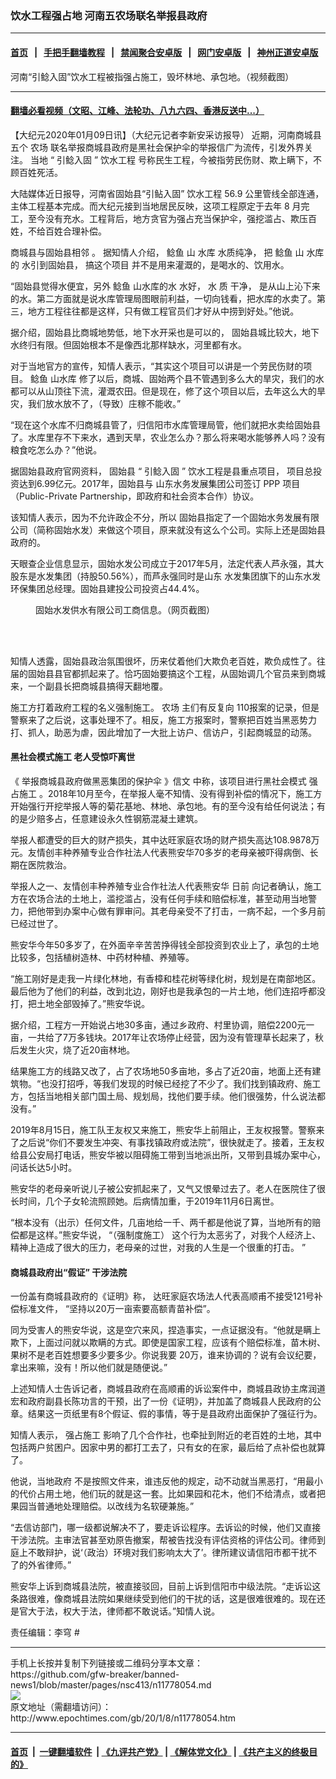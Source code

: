 ### 饮水工程强占地 河南五农场联名举报县政府
------------------------

#### [首页](https://github.com/gfw-breaker/banned-news1/blob/master/README.md) &nbsp;&nbsp;|&nbsp;&nbsp; [手把手翻墙教程](https://github.com/gfw-breaker/guides/wiki) &nbsp;&nbsp;|&nbsp;&nbsp; [禁闻聚合安卓版](https://github.com/gfw-breaker/bn-android) &nbsp;&nbsp;|&nbsp;&nbsp; [网门安卓版](https://github.com/oGate2/oGate) &nbsp;&nbsp;|&nbsp;&nbsp; [神州正道安卓版](https://github.com/SzzdOgate/update) 



<div><img alt="" class="aligncenter wp-post-image" src="http://i.epochtimes.com/assets/uploads/2020/01/01FotoJet-600x400.jpg"/>
<div class="red16 caption">
 河南“引鲶入固”饮水工程被指强占施工，毁坏林地、承包地。（视频截图）
</div>
</div><hr/>

#### [翻墙必看视频（文昭、江峰、法轮功、八九六四、香港反送中...）](https://github.com/gfw-breaker/banned-news1/blob/master/pages/link3.md)

<div><p>
 【大纪元2020年01月09日讯】（大纪元记者李新安采访报导）
 <span class="s1">
  近期，河南商城县五个
  <ok href="http://www.epochtimes.com/gb/tag/%E5%86%9C%E5%9C%BA.html">
   农场
  </ok>
  联名举报商城县政府是黑社会保护伞的举报信广为流传，引发外界关注。
  <span class="s1">
   当地
  </span>
  <span class="s3">
   “
  </span>
 </span>
 <span class="s2">
  引鲶入固
 </span>
 <span class="s3">
  ”
 </span>
 <span class="s2">
  <ok href="http://www.epochtimes.com/gb/tag/%E9%A5%AE%E6%B0%B4%E5%B7%A5%E7%A8%8B.html">
   饮水工程
  </ok>
  号称民生工程，今被指劳民伤财、欺上瞒下，不顾百姓死活。
 </span>
</p>
<p class="p4">
 <span class="s1">
  大陆媒体近日报导，河南省固始县“引鲇入固”
  <ok href="http://www.epochtimes.com/gb/tag/%E9%A5%AE%E6%B0%B4%E5%B7%A5%E7%A8%8B.html">
   饮水工程
  </ok>
 </span>
 <span class="s4">
  56.9
 </span>
 <span class="s1">
  公里管线全部连通，主体工程基本完成。而大纪元接到当地居民反映，这项工程原定于去年
 </span>
 <span class="s4">
  8
 </span>
 <span class="s1">
  月完工，至今没有充水。工程背后，地方贪官为强占充当保护伞，强挖滥占、欺压百姓，不给百姓合理补偿。
 </span>
</p>
<p class="p6">
 <span class="s1">
  商城县与固始县相邻
 </span>
 <span class="s5">
  。
 </span>
 <span class="s1">
  据知情人介绍，
 </span>
 <span class="s6">
  鲶鱼
 </span>
 <span class="s7">
  山
  <ok href="http://www.epochtimes.com/gb/tag/%E6%B0%B4%E5%BA%93.html">
   水库
  </ok>
 </span>
 <span class="s1">
  水质纯净，
 </span>
 <span class="s8">
  把
 </span>
 <span class="s6">
  鲶鱼
 </span>
 <span class="s7">
  山
  <ok href="http://www.epochtimes.com/gb/tag/%E6%B0%B4%E5%BA%93.html">
   水库
  </ok>
  的
 </span>
 <span class="s8">
  水引到固始县，
 </span>
 <span class="s1">
  搞这个项目
 </span>
 <span class="s8">
  并不是用来灌溉的，是喝水的、饮用水。
 </span>
</p>
<p class="p8">
 <span class="s1">
  “固始县觉得水便宜，另外
 </span>
 <span class="s6">
  鲶鱼
 </span>
 <span class="s7">
  山水库的水
 </span>
 <span class="s1">
  水好，
 </span>
 <span class="s1">
  水
 </span>
 <span class="s7">
  质
 </span>
 <span class="s1">
  干净，
 </span>
 是从山上沁下来的水。第二方面就是说水库管理局图眼前利益，一切向钱看，把水库的水卖了。第三，地方工程往往都是这样，只有做工程官员们才好从中捞到好处。”他说。
</p>
<p class="p9">
 <span class="s1">
  据介绍，固始县比商城地势低，地下水开采也是可以的，
 </span>
 固始县城比较大，地下水终归有限。但固始根本不是像西北那样缺水，河里都有水。
</p>
<p class="p9">
 <span class="s1">
  对于当地官方的宣传，知情人表示，“其实这个项目可以讲是一个劳民伤财的项目。
 </span>
 <span class="s6">
  鲶鱼
 </span>
 <span class="s7">
  山水库
 </span>
 <span class="s1">
  修了以后，商城、固始两个县不管遇到多么大的旱灾，我们的水都可以从山顶往下流，灌溉农田。但是现在，修了这个项目以后，去年这么大的旱灾，我们放水放不了，（导致）庄稼不能收。”
 </span>
</p>
<p class="p9">
 <span class="s1">
  “现在这个水库不归商城县管了，归信阳市水库管理局管，他们就把水卖给固始县了。水库里存不下来水，遇到天旱，农业怎么办？那么将来喝水能够养人吗？没有粮食吃怎么办？”他说。
 </span>
</p>
<p class="p6">
 <span class="s9">
  据固始县政府官网资料，
 </span>
 <span class="s1">
  固始县
 </span>
 <span class="s10">
  “
 </span>
 <span class="s1">
  引鲶入固
 </span>
 <span class="s10">
  ”
 </span>
 <span class="s1">
  饮水工程是县重点项目，
 </span>
 <span class="s11">
  项目总投资达到6.99亿元。2017年，固始县与
 </span>
 <span class="s1">
  山东水务发展集团公司签订
 </span>
 <span class="s10">
  PPP
 </span>
 <span class="s1">
  项目（Public-Private Partnership，即政府和社会资本合作）协议。
 </span>
</p>
<p class="p12">
 <span class="s13">
  该知情人表示，因为不允许政企不分，所以
 </span>
 <span class="s14">
  固始县指定了一个固始水务发展有限公司（简称固始水发）来做这个项目，原来就没有这么个公司。实际上还是固始县政府的。
 </span>
</p>
<p class="p9">
 <span class="s1">
  天眼查企业信息显示，固始水发公司成立于2017年5月，法定代表人芦永强，其大股东是水发集团（持股50.56%），而芦永强同时是山东
 </span>
 <span class="s11">
  水发集团旗下的山东水发环保集团总经理。固始县建投公司投资占44.4%。
 </span>
</p>
<figure class="wp-caption aligncenter" id="attachment_11778136" style="width: 300px">
 <ok href="http://i.epochtimes.com/assets/uploads/2020/01/CiXsD0a4.jpg">
  <img alt="" class="wp-image-11778136 size-small" src="http://i.epochtimes.com/assets/uploads/2020/01/CiXsD0a4-300x533.jpg"/>
 </ok>
 <br/><figcaption class="wp-caption-text">
  固始水发供水有限公司工商信息。（网页截图）
 </figcaption><br/>
</figure><br/>
<p class="p9">
 知情人透露，固始县政治氛围很坏，历来仗着他们大欺负老百姓，欺负成性了。往届的固始县县官都抓起来了。恰巧固始要搞这个工程，从固始调几个官员来到商城来，一个副县长把商城县搞得天翻地覆。
</p>
<p class="p9">
 <span class="s1">
  施工方打着政府工程的名义强制施工。
  <ok href="http://www.epochtimes.com/gb/tag/%E5%86%9C%E5%9C%BA.html">
   农场
  </ok>
  主们有反复向 110报案的记录，但是警察来了之后说，这事处理不了。相反，施工方报案时，警察把百姓当黑恶势力打、抓人，助恶为虐，因此增加了一大批上访户、信访户，引起商城显的动荡。
 </span>
</p>
<h4 class="p14">
 <span class="s1">
  黑社会模式施工 老人受惊吓离世
 </span>
</h4>
<p class="p15">
 <span class="s16">
  《
 </span>
 <span class="s17">
  举报商城县政府做黑恶集团的保护伞
 </span>
 <span class="s18">
  》信文
 </span>
 <span class="s1">
  中称，该项目进行黑社会模式
  <ok href="http://www.epochtimes.com/gb/tag/%E5%BC%BA%E5%8D%A0%E6%96%BD%E5%B7%A5.html">
   强占施工
  </ok>
  。2018年10月至今，在举报人毫不知情、没有得到补偿的情况下，施工方开始强行开挖举报人等的菊花基地、林地、承包地。有的至今没有给任何说法；有的是少赔多占，任意建设永久性钢筋混凝土建筑。
 </span>
</p>
<p class="p17">
 <span class="s1">
  举报人都遭受的巨大的财产损失，其中达旺家庭农场的财产损失高达108.9878万元。友情创丰种养殖专业合作社法人代表熊安华70多岁的老母亲被吓得病倒、长期在医院救治。
 </span>
</p>
<p class="p18">
 <span class="s1">
  举报人之一、友情创丰种养殖专业合作社法人代表熊安华
 </span>
 <span class="s19">
  日前
 </span>
 <span class="s1">
  向记者确认，施工方在农场合法的土地上，滥挖滥占，没有任何手续和赔偿标准，甚至动用当地警力，把他带到办案中心做有罪审问。其老母亲受不了打击，一病不起，一个多月前已经过世了。
 </span>
</p>
<p class="p18">
 <span class="s1">
  熊安华今年50多岁了，在外面辛辛苦苦挣得钱全部投资到农业上了，承包的土地比较多，包括植树造林、中药材种植、养殖等。
 </span>
</p>
<p class="p18">
 <span class="s1">
  “施工刚好是走我一片绿化林地，有香樟和桂花树等绿化树，规划是在南部地区。最后他为了他们的利益，改到北边，刚好也是我承包的一片土地，他们连招呼都没打，把土地全部毁掉了。”熊安华说。
 </span>
</p>
<p style="text-align: center;">
</p>
<p class="p18">
 <span class="s1">
  据介绍，工程方一开始说占地30多亩，通过乡政府、村里协调，赔偿2200元一亩，一共给了7万多钱块。2017年让农场停止经营，因为没有管理草长起来了，秋后发生火灾，烧了近20亩林地。
 </span>
</p>
<p class="p18">
 <span class="s1">
  结果施工方的线路又改了，占了农场地50多亩地，多占了近20亩，地面上还有建筑物。“也没打招呼，等我们发现的时候已经挖了不少了。我们找到镇政府、施工方，包括当地相关部门国土局、规划局，找他们要手续。他们很强势，什么说法都没有。”
 </span>
</p>
<p class="p18">
 2019年8月15日，施工队王友权又来施工，熊安华上前阻止，王友权报警。警察来了之后说“你们不要发生冲突、有事找镇政府或法院”，很快就走了。接着，王友权给县公安局打电话，熊安华被以阻碍施工带到当地派出所，又带到县城办案中心，问话长达5小时。
</p>
<p class="p18">
 <span class="s1">
  熊安华的老母亲听说儿子被公安抓起来了，又气又恨晕过去了。老人在医院住了很长时间，几个子女轮流照顾她。后病情加重，于2019年11月6日离世。
 </span>
</p>
<p class="p18">
 <span class="s1">
  “根本没有（出示）任何文件，几亩地给一千、两千都是他说了算，当地所有的赔偿都是这样。”熊安华说，
 </span>
 <span class="s19">
  “（强制度施工）
 </span>
 <span class="s1">
  这个行为太恶劣了，对我个人经济上、精神上造成了很大的压力，老母亲的过世，对我的人生是一个很重的打击。
 </span>
 <span class="s19">
  ”
 </span>
</p>
<h4 class="p18">
 商城县政府出“假证” 干涉法院
</h4>
<p class="p18">
 <span class="s1">
  一份盖有商城县政府的《证明》称，
 </span>
 <span class="s20">
  达旺家庭农场法人代表高顺甫不接受121号补偿标准文件，
 </span>
 <span class="s1">
  “坚持以20万一亩索要高额青苗补偿”。
 </span>
</p>
<p class="p18">
 <span class="s1">
  同为受害人的熊安华说，这是空穴来风，捏造事实，一点证据没有。“他就是瞒上欺下，上面过问就以欺瞒的方式。即使是国家工程，应该有个赔偿标准，苗木树、果树不是老百姓想要多少要多少。你说我要 20万，谁来协调的？说有会议纪要，拿出来嘛，没有！所以他们就是随便说。”
 </span>
</p>
<p class="p18">
 <span class="s1">
  上述知情人士告诉记者，商城县政府在高顺甫的诉讼案件中，商城县政协主席润道宏和政府副县长陈功言的干预，出了一份《证明》，并加盖了商城县人民政府的公章。结果这一页纸里有8个假证、假的事情，等于是县政府出面保护了强征行为。
 </span>
</p>
<p class="p18">
 <span class="s1">
  知情人表示，
  <ok href="http://www.epochtimes.com/gb/tag/%E5%BC%BA%E5%8D%A0%E6%96%BD%E5%B7%A5.html">
   强占施工
  </ok>
  影响了几个合作社，也牵扯到附近的老百姓的土地，其中包括两户贫困户。因家中男的都打工去了，只有女的在家，最后给了点补偿也就算了。
 </span>
</p>
<p class="p18">
 <span class="s1">
  他说，当地政府
 </span>
 <span class="s1">
  不是按照文件来，谁违反他的规定，动不动就当黑恶打，“用最小的代价占用土地，他们玩的就是这一套。比如果园和花木，他们不给清点，或者把果园当普通地处理赔偿。以改线为名软硬兼施。”
 </span>
</p>
<p class="p18">
 “去信访部门，哪一级都说解决不了，要走诉讼程序。去诉讼的时候，他们又直接干涉法院。主审法官甚至劝原告撤案，帮被告找没有评估资格的评估公司。律师到庭上不敢辩护，说‘（政治）环境对我们影响太大了’。律所建议请信阳市都干扰不了的外省律师。”
</p>
<p class="p18">
 <span class="s1">
  熊安华上诉到商城县法院，被直接驳回，目前上诉到信阳市中级法院。“走诉讼这条路很难，像商城县法院如果继续受到他们的干扰的话，这是很难很难的。现在还是官大于法，权大于法，律师都不敢说话。”知情人说。
 </span>
</p>
<p>
 责任编辑：李穹 #
</p>
</div>
<hr/>
手机上长按并复制下列链接或二维码分享本文章：<br/>
https://github.com/gfw-breaker/banned-news1/blob/master/pages/nsc413/n11778054.md <br/>
<a href='https://github.com/gfw-breaker/banned-news1/blob/master/pages/nsc413/n11778054.md'><img src='https://github.com/gfw-breaker/banned-news1/blob/master/pages/nsc413/n11778054.md.png'/></a> <br/>
原文地址（需翻墙访问）：http://www.epochtimes.com/gb/20/1/8/n11778054.htm


------------------------
#### [首页](https://github.com/gfw-breaker/banned-news1/blob/master/README.md) &nbsp;|&nbsp; [一键翻墙软件](https://github.com/gfw-breaker/nogfw/blob/master/README.md) &nbsp;| [《九评共产党》](https://github.com/gfw-breaker/9ping.md/blob/master/README.md#九评之一评共产党是什么) | [《解体党文化》](https://github.com/gfw-breaker/jtdwh.md/blob/master/README.md) | [《共产主义的终极目的》](https://github.com/gfw-breaker/gczydzjmd.md/blob/master/README.md)


<img src='http://gfw-breaker.win/banned-news/pages/nsc413/n11778054.md' width='0px' height='0px'/>